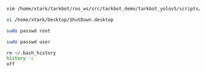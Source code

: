 ```sh
vim /home/xtark/tarkbot/ros_ws/src/tarkbot_demo/tarkbot_yolov5/scripts/tarkbot_yolov5_msgs.py
```

```sh
vi /home/xtark/Desktop/ShutDown.desktop
```

```sh
sudo passwd root
```

```sh
sudo passwd user
```

```sh
rm ~/.bash_history
history -c
off
```
